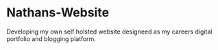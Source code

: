 # Nathans-Website
Developing my own self holsted website designeed as my careers digital portfolio and blogging  platform.
